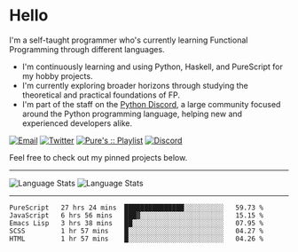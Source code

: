 # Hello

I'm a self-taught programmer who's currently learning Functional Programming through different languages.

- I'm continuously learning and using Python, Haskell, and PureScript for my hobby projects.
- I'm currently exploring broader horizons through studying the theoretical and practical foundations of FP.
- I'm part of the staff on the [Python Discord](https://git.pydis.com), a large community focused around the Python programming language, helping new and experienced developers alike.

[![Email](https://img.shields.io/badge/Email-Contact-red?style=for-the-badge&logo=gmail)](mailto:purefunctor@gmail.com)
[![Twitter](https://img.shields.io/badge/Twitter-Follow-blue?style=for-the-badge&logo=twitter)](https://twitter.com/PureFunctor)
[![Pure's :: Playlist](https://img.shields.io/badge/Spotify-Pure's%20%3A%3A%20Playlist-green?style=for-the-badge&logo=spotify)](https://open.spotify.com/playlist/5BszvF05rZWGC4I2nQTPUe)
[![Discord](https://img.shields.io/badge/Python-Discord-informational?style=for-the-badge&logo=discord)](https://discord.com/invite/python)

Feel free to check out my pinned projects below.

------

![Language Stats](https://github-readme-stats.vercel.app/api?username=PureFunctor&show_icons=true&theme=gruvbox&hide_border=true)
![Language Stats](https://github-readme-stats.vercel.app/api/top-langs/?username=PureFunctor&layout=compact&card_width=250&hide_border=true&theme=gruvbox&hide=dhall,html)

------

<!--START_SECTION:waka-->
```text
PureScript   27 hrs 24 mins  ███████████████░░░░░░░░░░   59.73 % 
JavaScript   6 hrs 56 mins   ███▓░░░░░░░░░░░░░░░░░░░░░   15.15 % 
Emacs Lisp   3 hrs 38 mins   ██░░░░░░░░░░░░░░░░░░░░░░░   07.95 % 
SCSS         1 hr 57 mins    █░░░░░░░░░░░░░░░░░░░░░░░░   04.27 % 
HTML         1 hr 57 mins    █░░░░░░░░░░░░░░░░░░░░░░░░   04.26 % 
```
<!--END_SECTION:waka-->
